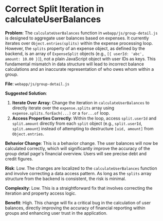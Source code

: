 # Correct Split Iteration in calculateUserBalances

**Problem**: The `calculateUserBalances` function in `webapp/js/group-detail.js` is designed to aggregate user balances based on expenses. It currently iterates over `Object.entries(splits)` within the expense processing loop. However, the `splits` property of an expense object, as defined by the backend, is an array of `ExpenseSplit` objects (e.g., `[{ userId: 'abc', amount: 10.00 }]`), not a plain JavaScript object with user IDs as keys. This fundamental mismatch in data structure will lead to incorrect balance calculations and an inaccurate representation of who owes whom within a group.

**File**: `webapp/js/group-detail.js`

**Suggested Solution**:
1. **Iterate Over Array**: Change the iteration in `calculateUserBalances` to directly iterate over the `expense.splits` array using `expense.splits.forEach(...)` or a `for...of` loop.
2. **Access Properties Correctly**: Within the loop, access `split.userId` and `split.amount` directly from each `split` object (e.g., `split.userId`, `split.amount`) instead of attempting to destructure `[uid, amount]` from `Object.entries`.

**Behavior Change**: This is a behavior change. The user balances will now be calculated correctly, which will significantly improve the accuracy of the group detail page's financial overview. Users will see precise debt and credit figures.

**Risk**: Low. The changes are localized to the `calculateUserBalances` function and involve correcting a data access pattern. As long as the `splits` array structure from the backend is consistent, the risk is minimal.

**Complexity**: Low. This is a straightforward fix that involves correcting the iteration and property access logic.

**Benefit**: High. This change will fix a critical bug in the calculation of user balances, directly improving the accuracy of financial reporting within groups and enhancing user trust in the application.